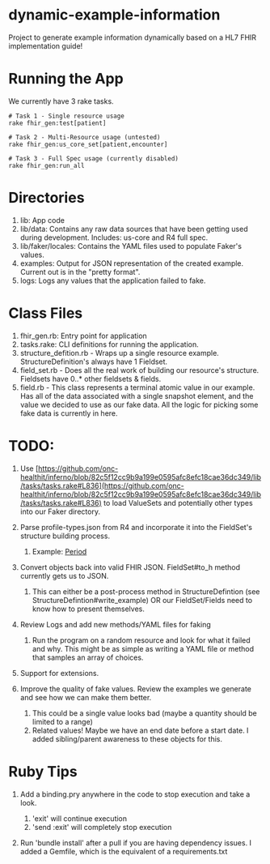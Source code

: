 # dynamic-example-information
Project to generate example information dynamically based on a HL7 FHIR implementation guide!

# Running the App
We currently have 3 rake tasks.
```
# Task 1 - Single resource usage
rake fhir_gen:test[patient]

# Task 2 - Multi-Resource usage (untested)
rake fhir_gen:us_core_set[patient,encounter]

# Task 3 - Full Spec usage (currently disabled)
rake fhir_gen:run_all
```

# Directories

1. lib: App code
2. lib/data: Contains any raw data sources that have been getting used during development. Includes: us-core and R4 full spec.
3. lib/faker/locales: Contains the YAML files used to populate Faker's values.
4. examples: Output for JSON representation of the created example. Current out is in the "pretty format".
5. logs: Logs any values that the application failed to fake.

# Class Files
1. fhir_gen.rb: Entry point for application
2. tasks.rake: CLI definitions for running the application.
3. structure_defition.rb - Wraps up a single resource example. StructureDefinition's always have 1 Fieldset.
4. field_set.rb - Does all the real work of building our resource's structure. Fieldsets have 0..* other fieldsets & fields.
5. field.rb - This class represents a terminal atomic value in our example. Has all of the data associated with a single snapshot element, and the value we decided to use as our fake data. All the logic for picking some fake data is currently in here.

# TODO:
1. Use [https://github.com/onc-healthit/inferno/blob/82c5f12cc9b9a199e0595afc8efc18cae36dc349/lib/tasks/tasks.rake#L836](https://github.com/onc-healthit/inferno/blob/82c5f12cc9b9a199e0595afc8efc18cae36dc349/lib/tasks/tasks.rake#L836) to load ValueSets and potentially other types into our Faker directory.

2. Parse profile-types.json from R4 and incorporate it into the FieldSet's structure building process.
    1. Example: [Period](http://hl7.org/fhir/us/core/StructureDefinition-us-core-patient-definitions.html#Patient.telecom.period)

3. Convert objects back into valid FHIR JSON. FieldSet#to_h method currently gets us to JSON.
    1. This can either be a post-process method in StructureDefintion (see StructureDefintion#write_example) OR our FieldSet/Fields need to know how to present themselves.

4. Review Logs and add new methods/YAML files for faking
    1. Run the program on a random resource and look for what it failed and why. This might be as simple as writing a YAML file or method that samples an array of choices.

5. Support for extensions.

6. Improve the quality of fake values. Review the examples we generate and see how we can make them better.
    1. This could be a single value looks bad (maybe a quantity should be limited to a range)
    2. Related values! Maybe we have an end date before a start date. I added sibling/parent awareness to these objects for this.
    
# Ruby Tips

1. Add a binding.pry anywhere in the code to stop execution and take a look.
    1. 'exit' will continue execution
    2. 'send :exit' will completely stop execution

2. Run 'bundle install' after a pull if you are having dependency issues. I added a Gemfile, which is the equivalent of a requirements.txt